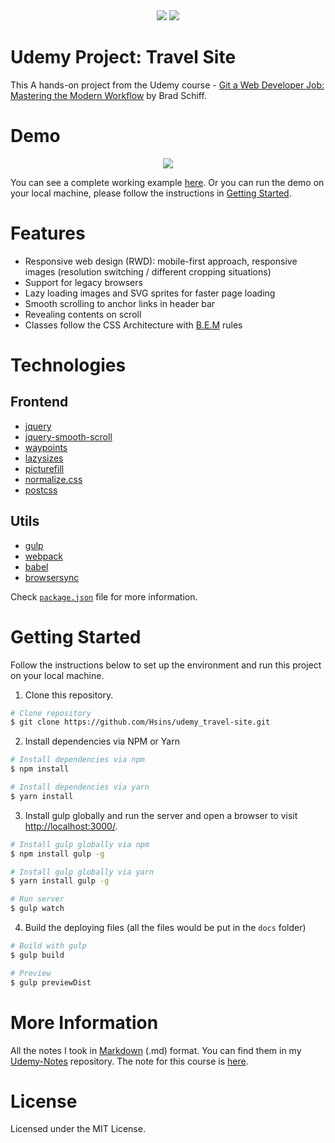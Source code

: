 <div align="center">
  <img src="https://img.shields.io/badge/Completion-100%25-blue.svg" />
  <a href="https://github.com/Hsins/udemy_travel-site/blob/master/LICENSE" alt="License">
    <img src="https://img.shields.io/github/license/Hsins/udemy_travel-site.svg" />
  </a>
</div>

# Udemy Project: Travel Site

This A hands-on project from the Udemy course - [Git a Web Developer Job: Mastering the Modern Workflow](https://www.udemy.com/git-a-web-developer-job-mastering-the-modern-workflow/) by Brad Schiff.
  
# Demo

<div align="center">
  <img src="demo/demo.gif" />
</div>

You can see a complete working example [here](https://hsins.github.io/udemy_travel-site/). Or you can run the demo on your local machine, please follow the instructions in [Getting Started](#getting-started).

# Features

- Responsive web design (RWD): mobile-first approach, responsive images (resolution switching / different cropping situations)
- Support for legacy browsers
- Lazy loading images and SVG sprites for faster page loading
- Smooth scrolling to anchor links in header bar
- Revealing contents on scroll
- Classes follow the CSS Architecture with [B.E.M](http://getbem.com/) rules

# Technologies

## Frontend

- [jquery](https://api.jquery.com/)
- [jquery-smooth-scroll](https://github.com/kswedberg/jquery-smooth-scroll)
- [waypoints](http://imakewebthings.com/waypoints/)
- [lazysizes](https://github.com/aFarkas/lazysizes)
- [picturefill](https://github.com/scottjehl/picturefill)
- [normalize.css](http://nicolasgallagher.com/about-normalize-css/)
- [postcss](https://postcss.org/)

## Utils

- [gulp](https://gulpjs.com/)
- [webpack](https://webpack.js.org/concepts/)
- [babel](https://babeljs.io/)
- [browsersync](https://www.browsersync.io/)

Check [`package.json`](https://github.com/Hsins/udemy_travel-site/blob/master/package.json) file for more information.

# Getting Started

Follow the instructions below to set up the environment and run this project on your local machine.

1. Clone this repository.

```bash
# Clone repository
$ git clone https://github.com/Hsins/udemy_travel-site.git
```

2. Install dependencies via NPM or Yarn

```bash
# Install dependencies via npm
$ npm install

# Install dependencies via yarn
$ yarn install
```

3. Install gulp globally and run the server and open a browser to visit [http://localhost:3000/](http://localhost:3000/).

```bash
# Install gulp globally via npm
$ npm install gulp -g

# Install gulp globally via yarn
$ yarn install gulp -g

# Run server
$ gulp watch
```

4. Build the deploying files (all the files would be put in the `docs` folder)

```bash
# Build with gulp
$ gulp build

# Preview
$ gulp previewDist
```

# More Information

All the notes I took in [Markdown](https://daringfireball.net/projects/markdown/syntax) (.md) format. You can find them in my [Udemy-Notes](https://github.com/Hsins/Udemy-Notes) repository. The note for this course is [here](https://github.com/Hsins/Udemy-Notes/tree/master/Git%20a%20Web%20Developer%20Job%20Mastering%20the%20Modern%20Workflow).

# License

Licensed under the MIT License.
